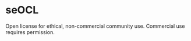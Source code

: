 # seOCL
Open license for ethical, non-commercial community use. Commercial use requires permission.
